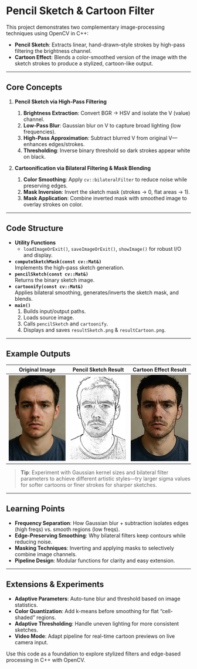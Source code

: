 # Pencil Sketch & Cartoon Filter

This project demonstrates two complementary image-processing techniques using OpenCV in C++:

- **Pencil Sketch**: Extracts linear, hand-drawn–style strokes by high-pass filtering the brightness channel.  
- **Cartoon Effect**: Blends a color-smoothed version of the image with the sketch strokes to produce a stylized, cartoon-like output.

---

## Core Concepts

1. **Pencil Sketch via High-Pass Filtering**  
   1. **Brightness Extraction**: Convert BGR → HSV and isolate the V (value) channel.  
   2. **Low-Pass Blur**: Gaussian blur on V to capture broad lighting (low frequencies).  
   3. **High-Pass Approximation**: Subtract blurred V from original V—enhances edges/strokes.  
   4. **Thresholding**: Inverse binary threshold so dark strokes appear white on black.

2. **Cartoonification via Bilateral Filtering & Mask Blending**  
   1. **Color Smoothing**: Apply `cv::bilateralFilter` to reduce noise while preserving edges.  
   2. **Mask Inversion**: Invert the sketch mask (strokes → 0, flat areas → 1).  
   3. **Mask Application**: Combine inverted mask with smoothed image to overlay strokes on color.

---

## Code Structure

- **Utility Functions**  
  - `loadImageOrExit()`, `saveImageOrExit()`, `showImage()` for robust I/O and display.  
- **`computeSketchMask(const cv::Mat&)`**  
  Implements the high-pass sketch generation.  
- **`pencilSketch(const cv::Mat&)`**  
  Returns the binary sketch image.  
- **`cartoonify(const cv::Mat&)`**  
  Applies bilateral smoothing, generates/inverts the sketch mask, and blends.  
- **`main()`**  
  1. Builds input/output paths.  
  2. Loads source image.  
  3. Calls `pencilSketch` and `cartoonify`.  
  4. Displays and saves `resultSketch.png` & `resultCartoon.png`.  

---

## Example Outputs

| Original Image                | Pencil Sketch Result          | Cartoon Effect Result         |
| ----------------------------- | ----------------------------- | ----------------------------- |
| ![Original](data/face.png)    | ![Sketch](data/resultSketch.png) | ![Cartoon](data/resultCartoon.png) |

> **Tip**: Experiment with Gaussian kernel sizes and bilateral filter parameters to achieve different artistic styles—try larger sigma values for softer cartoons or finer strokes for sharper sketches.

---

## Learning Points

- **Frequency Separation**: How Gaussian blur + subtraction isolates edges (high freqs) vs. smooth regions (low freqs).  
- **Edge-Preserving Smoothing**: Why bilateral filters keep contours while reducing noise.  
- **Masking Techniques**: Inverting and applying masks to selectively combine image channels.  
- **Pipeline Design**: Modular functions for clarity and easy extension.

---

## Extensions & Experiments

- **Adaptive Parameters**: Auto-tune blur and threshold based on image statistics.  
- **Color Quantization**: Add k-means before smoothing for flat “cell-shaded” regions.  
- **Adaptive Thresholding**: Handle uneven lighting for more consistent sketches.  
- **Video Mode**: Adapt pipeline for real-time cartoon previews on live camera input.

Use this code as a foundation to explore stylized filters and edge-based processing in C++ with OpenCV.  